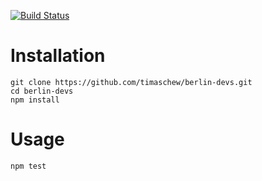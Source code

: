 [![Build Status](https://travis-ci.org/timaschew/berlin-devs.svg?branch=master)](https://travis-ci.org/timaschew/berlin-devs)

# Installation

`git clone https://github.com/timaschew/berlin-devs.git`  
`cd berlin-devs`  
`npm install`  

# Usage

`npm test`
